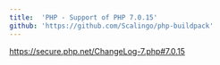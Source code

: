 ```yaml
---
title:	'PHP - Support of PHP 7.0.15'
github: 'https://github.com/Scalingo/php-buildpack'
---
```


https://secure.php.net/ChangeLog-7.php#7.0.15
